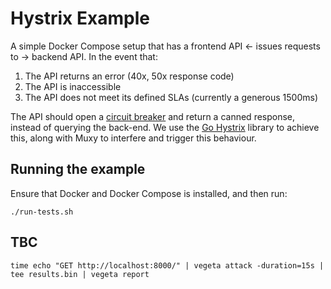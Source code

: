 # Hystrix Example

A simple Docker Compose setup that has a frontend API <- issues requests to -> backend API. In the event that:

1. The API returns an error (40x, 50x response code)
1. The API is inaccessible
1. The API does not meet its defined SLAs (currently a generous 1500ms)

The API should open a [circuit breaker](https://github.com/Netflix/Hystrix/wiki/How-it-Works#CircuitBreaker) and return a canned response, instead of querying the back-end. We use the [Go Hystrix](https://github.com/afex/hystrix-go) library to achieve this, along with Muxy to interfere and trigger this behaviour.

## Running the example

Ensure that Docker and Docker Compose is installed, and then run:

```
./run-tests.sh
```

## TBC

```
time echo "GET http://localhost:8000/" | vegeta attack -duration=15s | tee results.bin | vegeta report
```